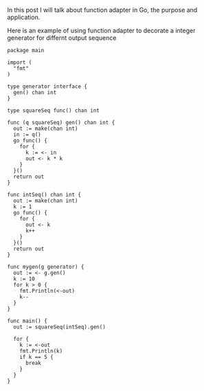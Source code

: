 In this post I will talk about function adapter in Go, the purpose and application.

Here is an example of using function adapter to decorate a integer generator for differnt output sequence

    package main

    import (
      "fmt"
    )

    type generator interface {
      gen() chan int
    }

    type squareSeq func() chan int

    func (q squareSeq) gen() chan int {
      out := make(chan int)
      in := q()
      go func() {
        for {
          k := <- in
          out <- k * k
        }
      }()
      return out
    }

    func intSeq() chan int {
      out := make(chan int)
      k := 1
      go func() {
        for {
          out <- k
          k++
        }
      }()
      return out
    }

    func mygen(g generator) {
      out := <- g.gen()
      k := 10
      for k > 0 {
        fmt.Println(<-out)
        k--
      }
    }

    func main() {
      out := squareSeq(intSeq).gen()

      for {
        k := <-out
        fmt.Println(k)
        if k == 5 {
          break
        }
      }
    }
